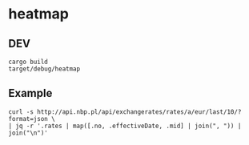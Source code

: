 # heatmap

## DEV

```
cargo build
target/debug/heatmap
```

## Example

```
curl -s http://api.nbp.pl/api/exchangerates/rates/a/eur/last/10/?format=json \
| jq -r '.rates | map([.no, .effectiveDate, .mid] | join(", ")) | join("\n")'
```
